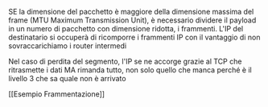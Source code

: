 SE la dimensione del pacchetto è maggiore della dimensione massima del frame (MTU Maximum Transmission Unit), è necessario dividere il payload in un numero di pacchetto con dimensione ridotta, i frammenti.
L'IP del  destinatario si occuperà di ricomporre i frammenti IP con il vantaggio di non sovraccarichiamo i router intermedi

Nel caso di perdita del segmento, l'IP se ne accorge grazie al TCP che ritrasmette i dati MA rimanda tutto, non solo quello che manca perché è il livello 3 che sa quale non è arrivato

[[Esempio Frammentazione]]


